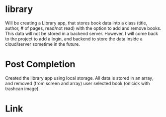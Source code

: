 # library
Will be creating a Library app, that stores book data into a class (title, author, # of pages, read/not read) with the option to add and remove books. This data will not be stored in a backend server. However, I will come back to the project to add a login, and backend to store the data inside a cloud/server sometime in the future.


# Post Completion
Created the library app using local storage. All data is stored in an array, and removed (from screen and array) user selected book (onlcick with trashcan image).

# Link
